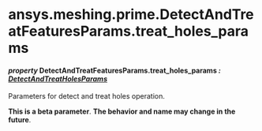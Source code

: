 # ansys.meshing.prime.DetectAndTreatFeaturesParams.treat_holes_params



#### *property* DetectAndTreatFeaturesParams.treat_holes_params *: [DetectAndTreatHolesParams](ansys.meshing.prime.DetectAndTreatHolesParams.md#ansys.meshing.prime.DetectAndTreatHolesParams)*

Parameters for detect and treat holes operation.

**This is a beta parameter**. **The behavior and name may change in the future**.

<!-- !! processed by numpydoc !! -->
